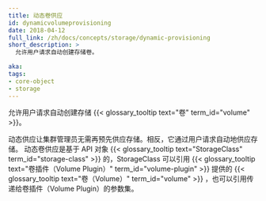 ```yaml
---
title: 动态卷供应
id: dynamicvolumeprovisioning
date: 2018-04-12
full_link: /zh/docs/concepts/storage/dynamic-provisioning
short_description: >
  允许用户请求自动创建存储卷。

aka: 
tags:
- core-object
- storage
---
```


<!--
---
title: Dynamic Volume Provisioning
id: dynamicvolumeprovisioning
date: 2018-04-12
full_link: /zh/docs/concepts/storage/dynamic-provisioning
short_description: >
  Allows users to request automatic creation of storage  Volumes.

aka: 
tags:
- core-object
- storage
---
-->

<!--
 Allows users to request automatic creation of storage  {{< glossary_tooltip text="Volumes" term_id="volume" >}}.
-->

 允许用户请求自动创建存储 {{< glossary_tooltip text="卷" term_id="volume" >}}。

<!--more--> 

<!--
Dynamic provisioning eliminates the need for cluster administrators to pre-provision storage. Instead, it automatically provisions storage by user request. Dynamic volume provisioning is based on an API object, {{< glossary_tooltip text="StorageClass" term_id="storage-class" >}}, referring to a {{< glossary_tooltip text="Volume Plugin" term_id="volume-plugin" >}} that provisions a {{< glossary_tooltip text="Volume" term_id="volume" >}} and the set of parameters to pass to the Volume Plugin.
-->

动态供应让集群管理员无需再预先供应存储。相反，它通过用户请求自动地供应存储。
动态卷供应是基于 API 对象 {{< glossary_tooltip text="StorageClass" term_id="storage-class" >}} 的，StorageClass 可以引用 {{< glossary_tooltip text="卷插件（Volume Plugin）" term_id="volume-plugin" >}} 提供的 {{< glossary_tooltip text="卷（Volume）" term_id="volume" >}} ，也可以引用传递给卷插件（Volume Plugin）的参数集。
